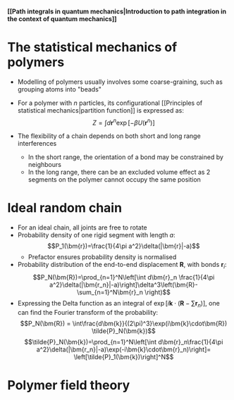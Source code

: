 #### [[Path integrals in quantum mechanics|Introduction to path integration in the context of quantum mechanics]]

# The statistical mechanics of polymers
- Modelling of polymers usually involves some coarse-graining, such as grouping atoms into "beads"
- For a polymer with $n$ particles, its configurational [[Principles of statistical mechanics|partition function]] is expressed as:
$$Z=\int d\bm{r}^n \exp[-\beta U(\bm{r}^n)]$$

- The flexibility of a chain depends on both short and long range interferences
	- In the short range, the orientation of a bond may be constrained by neighbours
	- In the long range, there can be an excluded volume effect as 2 segments on the polymer cannot occupy the same position

# Ideal random chain
- For an ideal chain, all joints are free to rotate
- Probability density of one rigid segment with length $a$:
$$P_1(\bm{r})=\frac{1}{4\pi a^2}\delta(|\bm{r}|-a)$$
	- Prefactor ensures probability density is normalised
- Probability distribution of the end-to-end displacement $\bm{R}$, with bonds $\bm{r}_i$:
$$P_N(\bm{R})=\prod_{n=1}^N\left[\int d\bm{r}_n \frac{1}{4\pi a^2}\delta(|\bm{r_n}|-a)\right]\delta^3\left(\bm{R}-\sum_{n=1}^N\bm{r}_n \right)$$
- Expressing the Delta function as an integral of $\exp[i\bm{k}\cdot(\bm{R}-\sum \bm{r}_n)]$, one can find the Fourier transform of the probability:
$$P_N(\bm{R}) = \int\frac{d\bm{k}}{(2\pi)^3}\exp(i\bm{k}\cdot\bm{R}) \tilde{P}_N(\bm{k})$$
$$\tilde{P}_N(\bm{k})=\prod_{n=1}^N\left[\int d\bm{r}_n\frac{1}{4\pi a^2}\delta(|\bm{r_n}|-a)\exp(-i\bm{k}\cdot\bm{r}_n)\right]= \left[\tilde{P}_1(\bm{k})\right]^N$$









# Polymer field theory